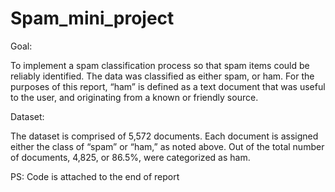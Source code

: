 # Spam_mini_project

Goal:

To implement a spam classification process so that spam items could be reliably identified. The data was classified as 
either spam, or ham. For the purposes of this report, “ham” is defined as a text document that was useful to the user, 
and originating from a known or friendly source.

Dataset:

The dataset is comprised of 5,572 documents. Each document is assigned either the class of “spam” or “ham,” as noted above. 
Out of the total number of documents, 4,825, or 86.5%, were categorized as ham.

PS: Code is attached to the end of report
